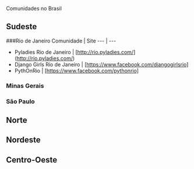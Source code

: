 Comunidades no Brasil

## Sudeste

###Rio de Janeiro
Comunidade | Site 
 --- | --- 
- Pyladies Rio de Janeiro | [http://rio.pyladies.com/] (http://rio.pyladies.com/)
- Django Girls Rio de Janeiro | [https://www.facebook.com/djangogirlsrio]
- PythOnRio | [https://www.facebook.com/pythonrio]

### Minas Gerais

### São Paulo



## Norte

## Nordeste

## Centro-Oeste




